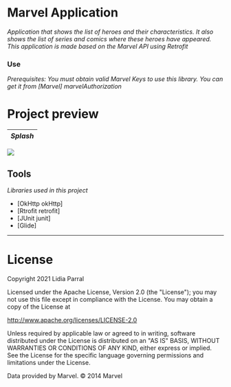 # Marvel Application
_Application that shows the list of heroes and their characteristics. It also shows the list of series and comics where these heroes have appeared. This application is made based on the Marvel API using Retrofit_
 
 
 ### Use
 _Prerequisites: You must obtain valid Marvel Keys to use this library. You can get it from [Marvel] marvelAuthorization_
 
 
 # Project preview
 
 *Splash* |
  ----- |
![](img/details.gif) 
 
 
 
 ## Tools
 _Libraries used in this project_
 
* [OkHttp okHttp]
* [Rtrofit retrofit]
* [JUnit junit]
* [Glide]

 
 
 
 
 
 
 
 
 
 
 
 
 
 
 
 
 -------------------------------------------------------------------------------------------------------------------------------------------------------------------------------
 # License
 
Copyright 2021 Lidia Parral

Licensed under the Apache License, Version 2.0 (the "License");
you may not use this file except in compliance with the License.
You may obtain a copy of the License at

   http://www.apache.org/licenses/LICENSE-2.0

Unless required by applicable law or agreed to in writing, software
distributed under the License is distributed on an "AS IS" BASIS,
WITHOUT WARRANTIES OR CONDITIONS OF ANY KIND, either express or implied.
See the License for the specific language governing permissions and
limitations under the License.


Data provided by Marvel. © 2014 Marvel
